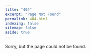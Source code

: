 ```yaml
---
title: "404"
excerpt: "Page Not Found"
permalink: 404.html
indexing: false
sitemap: false
aside: true
---
```


Sorry, but the page could not be found.
